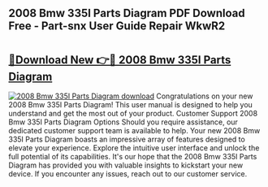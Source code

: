 ## 2008 Bmw 335I Parts Diagram PDF Download Free - Part-snx User Guide Repair WkwR2

# <h2><a href="http://dfursv.blite.top/?on=2008+Bmw+335I+Parts+Diagram">🔗Download New 👉🔴 2008 Bmw 335I Parts Diagram</a></h2>

[![2008 Bmw 335I Parts Diagram download](https://i.imgur.com/lujVjoI.png)](http://dfursv.blite.top/?on=2008+Bmw+335I+Parts+Diagram)
Congratulations on your new 2008 Bmw 335I Parts Diagram! This user manual is designed to help you understand and get the most out of your product. Customer Support 2008 Bmw 335I Parts Diagram Options Should you require assistance, our dedicated customer support team is available to help. Your new 2008 Bmw 335I Parts Diagram boasts an impressive array of features designed to elevate your experience. Explore the intuitive user interface and unlock the full potential of its capabilities. It's our hope that the 2008 Bmw 335I Parts Diagram has provided you with valuable insights to kickstart your new device. If you encounter any issues, reach out to our customer service.
